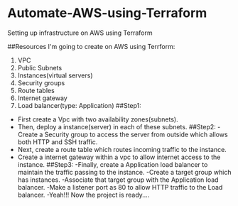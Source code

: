 # Automate-AWS-using-Terraform
Setting up infrastructure on AWS using Terraform

##Resources I'm going to create on AWS using Terrform:
1. VPC
2. Public Subnets
3. Instances(virtual servers)
4. Security groups
5. Route tables
6. Internet gateway
7. Load balancer(type: Application)
##Step1:
- First create a Vpc with two availability zones(subnets).
- Then, deploy a instance(server) in each of these subnets.
##Step2:
-Create a Security group to access the server from outside which allows both HTTP and SSH traffic.
- Next, create a route table which routes incoming traffic to the instance.
- Create a internet gateway within a vpc to allow internet access to the instance.
##Step3:
-Finally, create a Application load balancer to maintain the traffic passing to the instance.
-Create a target group which has instances.
-Associate that target group with the Application load balancer.
-Make a listener port as 80 to allow HTTP traffic to the Load balancer.
-Yeah!!! Now the project is ready....
